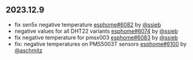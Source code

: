 ## 2023.12.9

- fix sen5x negative temperature [esphome#6082](https://github.com/esphome/esphome/pull/6082) by [@ssieb](https://github.com/ssieb)
- negative values for all DHT22 variants [esphome#6074](https://github.com/esphome/esphome/pull/6074) by [@ssieb](https://github.com/ssieb)
- fix negative temperature for pmsx003 [esphome#6083](https://github.com/esphome/esphome/pull/6083) by [@ssieb](https://github.com/ssieb)
- fix: negative temperatures on PMS5003T sensors [esphome#6100](https://github.com/esphome/esphome/pull/6100) by [@aschmitz](https://github.com/aschmitz)

